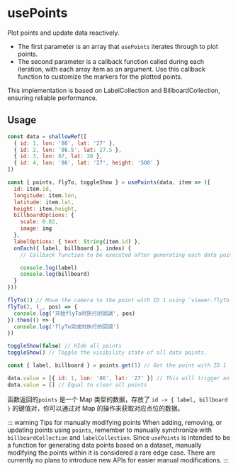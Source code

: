 # usePoints

Plot points and update data reactively.

- The first parameter is an array that `usePoints` iterates through to plot points.
- The second parameter is a callback function called during each iteration, with each array item as an argument. Use this callback function to customize the markers for the plotted points.

This implementation is based on LabelCollection and BillboardCollection, ensuring reliable performance.

## Usage

```js
const data = shallowRef([
  { id: 1, lon: '86', lat: '27' },
  { id: 2, lon: '86.5', lat: 27.5 },
  { id: 3, lon: 87, lat: 28 },
  { id: 4, lon: '86', lat: '27', height: '500' }
])

const { points, flyTo, toggleShow } = usePoints(data, item => ({
  id: item.id,
  longitude: item.lon,
  latitude: item.lat,
  height: item.height,
  billboardOptions: {
    scale: 0.02,
    image: img
  },
  labelOptions: { text: String(item.id) },
  onEach({ label, billboard }, index) {
    // Callback function to be executed after generating each data point.

    console.log(label)
    console.log(billboard)
  }
}))

flyTo(1) // Move the camera to the point with ID 1 using `viewer.flyTo`.
flyTo(2, (_, pos) => {
  console.log('开始flyTo时执行的回调', pos)
}).then(() => {
  console.log('flyTo完成时执行的回调')
})

toggleShow(false) // HIde all points
toggleShow() // Toggle the visibility state of all data points.

const { label, billboard } = points.get(1) // Get the point with ID 1

data.value = [{ id: 1, lon: '86', lat: '27' }] // This will trigger an update, clearing the previous data points.
data.value = [] // Equal to clear all points
```

函数返回的`points` 是一个 Map 类型的数据，存放了 `id -> { label, billboard }` 的键值对，你可以通过对 Map 的操作来获取对应点位的数据。

::: warning Tips for manually modifying points
When adding, removing, or updating points using `points`, remember to manually synchronize with `billboardCollection` and `labelCollection`.
Since `usePoints` is intended to be a function for generating data points based on a dataset, manually modifying the points within it is considered a rare edge case. There are currently no plans to introduce new APIs for easier manual modifications.
:::
